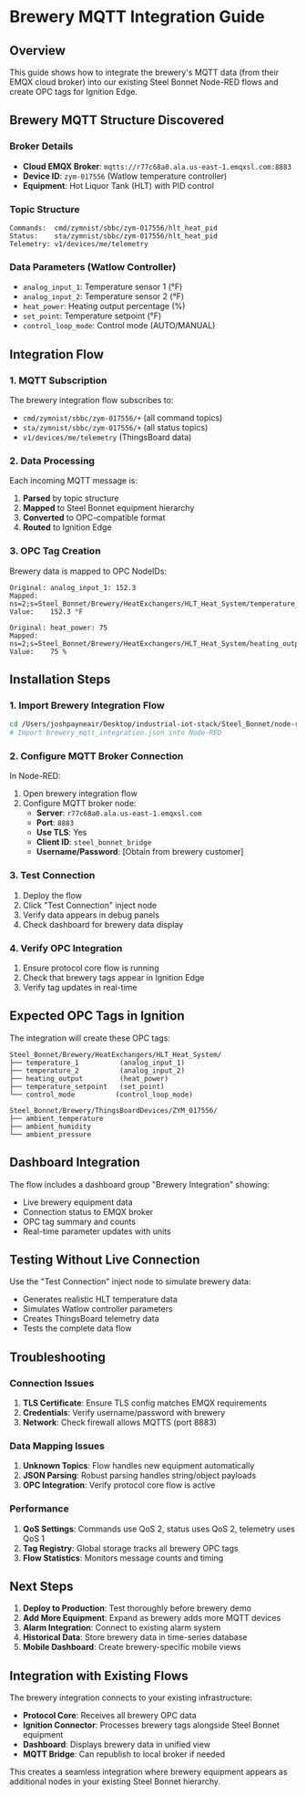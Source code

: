 # Brewery MQTT Integration Guide

## Overview
This guide shows how to integrate the brewery's MQTT data (from their EMQX cloud broker) into our existing Steel Bonnet Node-RED flows and create OPC tags for Ignition Edge.

## Brewery MQTT Structure Discovered

### Broker Details
- **Cloud EMQX Broker**: `mqtts://r77c68a0.ala.us-east-1.emqxsl.com:8883`
- **Device ID**: `zym-017556` (Watlow temperature controller)
- **Equipment**: Hot Liquor Tank (HLT) with PID control

### Topic Structure
```
Commands:  cmd/zymnist/sbbc/zym-017556/hlt_heat_pid
Status:    sta/zymnist/sbbc/zym-017556/hlt_heat_pid
Telemetry: v1/devices/me/telemetry
```

### Data Parameters (Watlow Controller)
- `analog_input_1`: Temperature sensor 1 (°F)
- `analog_input_2`: Temperature sensor 2 (°F) 
- `heat_power`: Heating output percentage (%)
- `set_point`: Temperature setpoint (°F)
- `control_loop_mode`: Control mode (AUTO/MANUAL)

## Integration Flow

### 1. MQTT Subscription
The brewery integration flow subscribes to:
- `cmd/zymnist/sbbc/zym-017556/+` (all command topics)
- `sta/zymnist/sbbc/zym-017556/+` (all status topics)
- `v1/devices/me/telemetry` (ThingsBoard data)

### 2. Data Processing
Each incoming MQTT message is:
1. **Parsed** by topic structure
2. **Mapped** to Steel Bonnet equipment hierarchy
3. **Converted** to OPC-compatible format
4. **Routed** to Ignition Edge

### 3. OPC Tag Creation
Brewery data is mapped to OPC NodeIDs:
```
Original: analog_input_1: 152.3
Mapped:   ns=2;s=Steel_Bonnet/Brewery/HeatExchangers/HLT_Heat_System/temperature_1
Value:    152.3 °F

Original: heat_power: 75
Mapped:   ns=2;s=Steel_Bonnet/Brewery/HeatExchangers/HLT_Heat_System/heating_output  
Value:    75 %
```

## Installation Steps

### 1. Import Brewery Integration Flow
```bash
cd /Users/joshpayneair/Desktop/industrial-iot-stack/Steel_Bonnet/node-red-flows
# Import brewery_mqtt_integration.json into Node-RED
```

### 2. Configure MQTT Broker Connection
In Node-RED:
1. Open brewery integration flow
2. Configure MQTT broker node:
   - **Server**: `r77c68a0.ala.us-east-1.emqxsl.com`
   - **Port**: `8883`
   - **Use TLS**: Yes
   - **Client ID**: `steel_bonnet_bridge`
   - **Username/Password**: [Obtain from brewery customer]

### 3. Test Connection
1. Deploy the flow
2. Click "Test Connection" inject node
3. Verify data appears in debug panels
4. Check dashboard for brewery data display

### 4. Verify OPC Integration
1. Ensure protocol core flow is running
2. Check that brewery tags appear in Ignition Edge
3. Verify tag updates in real-time

## Expected OPC Tags in Ignition

The integration will create these OPC tags:

```
Steel_Bonnet/Brewery/HeatExchangers/HLT_Heat_System/
├── temperature_1          (analog_input_1)
├── temperature_2          (analog_input_2)  
├── heating_output         (heat_power)
├── temperature_setpoint   (set_point)
└── control_mode          (control_loop_mode)

Steel_Bonnet/Brewery/ThingsBoardDevices/ZYM_017556/
├── ambient_temperature
├── ambient_humidity
└── ambient_pressure
```

## Dashboard Integration

The flow includes a dashboard group "Brewery Integration" showing:
- Live brewery equipment data
- Connection status to EMQX broker
- OPC tag summary and counts
- Real-time parameter updates with units

## Testing Without Live Connection

Use the "Test Connection" inject node to simulate brewery data:
- Generates realistic HLT temperature data
- Simulates Watlow controller parameters
- Creates ThingsBoard telemetry data
- Tests the complete data flow

## Troubleshooting

### Connection Issues
1. **TLS Certificate**: Ensure TLS config matches EMQX requirements
2. **Credentials**: Verify username/password with brewery
3. **Network**: Check firewall allows MQTTS (port 8883)

### Data Mapping Issues
1. **Unknown Topics**: Flow handles new equipment automatically
2. **JSON Parsing**: Robust parsing handles string/object payloads
3. **OPC Integration**: Verify protocol core flow is active

### Performance
1. **QoS Settings**: Commands use QoS 2, status uses QoS 2, telemetry uses QoS 1
2. **Tag Registry**: Global storage tracks all brewery OPC tags
3. **Flow Statistics**: Monitors message counts and timing

## Next Steps

1. **Deploy to Production**: Test thoroughly before brewery demo
2. **Add More Equipment**: Expand as brewery adds more MQTT devices
3. **Alarm Integration**: Connect to existing alarm system
4. **Historical Data**: Store brewery data in time-series database
5. **Mobile Dashboard**: Create brewery-specific mobile views

## Integration with Existing Flows

The brewery integration connects to your existing infrastructure:
- **Protocol Core**: Receives all brewery OPC data
- **Ignition Connector**: Processes brewery tags alongside Steel Bonnet equipment
- **Dashboard**: Displays brewery data in unified view
- **MQTT Bridge**: Can republish to local broker if needed

This creates a seamless integration where brewery equipment appears as additional nodes in your existing Steel Bonnet hierarchy.